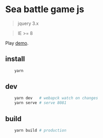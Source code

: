 # Sea battle game js 

> jquery 3.x

> IE >= 8 

Play [demo](http://sea-battle-js.archebasov.ru).

## install
```bash
    yarn

```

## dev
```bash   
    yarn dev   # webapck watch on changes
    yarn serve # serve 8081

```

## build
```bash
    yarn build # production 

```